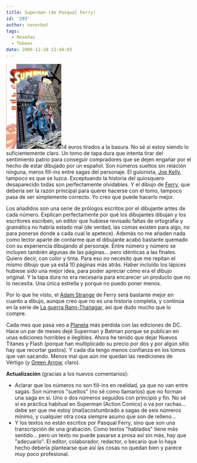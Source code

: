 ```yaml
---
title: Superman (de Pasqual Ferry)
id: '293'
author: neverbot
tags:
  - Reseñas
  - Tebeos
date: 2006-12-24 13:44:03
---
```


![Superman, de Pasqual Ferry](./superman-de-pasqual-ferry/SupermanFerry.jpg "Superman, de Pasqual Ferry")14 euros tirados a la basura. No sé si estoy siendo lo suficientemente claro. Un tomo de tapa dura que intenta tirar del sentimiento patrio para conseguir compradores que se dejen engañar por el hecho de estar dibujado por un español. Son números sueltos sin relación ninguna, meros fill-ins entre sagas del personaje. El guionista, [Joe Kelly](http://en.wikipedia.org/wiki/Joe_Kelly_%28comics%29), tampoco es que se luzca. Exceptuando la historia del quiosquero desaparecido todas son perfectamente olvidables. Y el dibujo de [Ferry](http://en.wikipedia.org/wiki/Pasqual_Ferry), que debería ser la razón principal para querer hacerse con el tomo, tampoco pasa de ser simplemente correcto. Yo creo que puede hacerlo mejor.

Los añadidos son una serie de prólogos escritos por el dibujante antes de cada número. Explican perfectamente por qué los dibujantes dibujan y los escritores escriben, un editor que hubiese revisado faltas de ortografía y gramática no habría estado mal (de verdad, las comas existen para algo, no para ponerse donde a cada cual le apetece). Además no me añaden nada como lector aparte de contarme que el dibujante acabó bastante quemado con su experiencia dibujando al personaje. Entre número y número se incluyen también algunas de las páginas... pero idénticas a las finales. Quiero decir, con color y tinta. Para eso no necesito que me repitan el mismo dibujo que ya está 10 páginas más atrás. Haber incluído los lápices hubiese sido una mejor idea, para poder apreciar cómo era el dibujo original. Y la tapa dura no era necesaria para encarecer un producto que no lo necesita. Una única estrella y porque no puedo poner menos. 

Por lo que he visto, el [Adam Strange](http://en.wikipedia.org/wiki/Adam_Strange) de Ferry será bastante mejor en cuanto a dibujo, aunque creo que no es una historia completa, y continúa en la serie de [La guerra Rann-Thanagar](http://en.wikipedia.org/wiki/Rann-Thanagar_War), así que dudo mucho que lo compre.

Cada mes que pasa veo a [Planeta](http://www.planetadeagostinicomics.com/home.asp) más perdida con las ediciones de DC. Hace un par de meses dejé Superman y Batman porque se publican en unas ediciones horribles e ilegibles. Ahora he tenido que dejar Nuevos Titanes y Flash (porque han multiplicado su precio por dos y por algún sitio hay que recortar gastos). Y cada día tengo menos confianza en los tomos que van sacando. Menos mal que aún me quedan las reediciones de Vértigo (y [Green Arrow](http://en.wikipedia.org/wiki/Green_Arrow), claro).

**Actualización** (gracias a los nuevos comentarios):

*   Aclarar que los números no son fill-ins en realidad, ya que no van entre sagas. Son números "sueltos" (no sé como llamarlos) que no forman una saga en sí. Uno o dos números seguidos con principio y fin. No sé si es práctica habitual en Superman (Action Comics) o va por rachas... debe ser que me estoy (mal)acostumbrado a sagas de seis números mínimo, y cualquier otra cosa siempre asumo que son de relleno...
*   Y los textos no están escritos por Pasqual Ferry, sino que son una transcripción de una grabación. Como textos "hablados" tiene más sentido... pero un texto no puede pasarse a prosa así sin más, hay que "adecuarlo". El editor, colaborador, redactor, o becario que lo haya hecho debería plantearse que así las cosas no quedan bien y parece muy poco profesional.